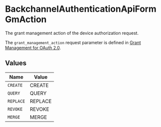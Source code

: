# BackchannelAuthenticationApiFormGmAction

The grant management action of the device authorization request.

The `grant_management_action` request parameter is defined in
[Grant Management for OAuth 2.0](https://openid.net/specs/fapi-grant-management.html).



## Values

| Name      | Value     |
| --------- | --------- |
| `CREATE`  | CREATE    |
| `QUERY`   | QUERY     |
| `REPLACE` | REPLACE   |
| `REVOKE`  | REVOKE    |
| `MERGE`   | MERGE     |
